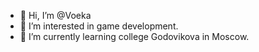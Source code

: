 - 👋 Hi, I’m @Voeka
- 👀 I’m interested in game development.
- 🌱 I’m currently learning college Godovikova in Moscow.





